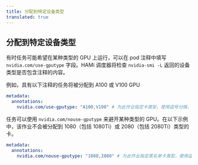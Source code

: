 ```yaml
---
title: 分配到特定设备类型
translated: true
---
```


## 分配到特定设备类型

有时任务可能希望在某种类型的 GPU 上运行，可以在 pod 注释中填写 `nvidia.com/use-gputype` 字段。HAMi 调度器将检查 `nvidia-smi -L` 返回的设备类型是否包含注释的内容。

例如，具有以下注释的任务将被分配到 A100 或 V100 GPU

```yaml
metadata:
  annotations:
    nvidia.com/use-gputype: "A100,V100" # 为此作业指定卡类型，使用逗号分隔，不会在未指定的卡上启动作业
```

任务可以使用 `nvidia.com/nouse-gputype` 来避开某种类型的 GPU。在以下示例中，该作业不会被分配到 1080（包括 1080Ti）或 2080（包括 2080Ti）类型的卡。

```yaml
metadata:
  annotations:
    nvidia.com/nouse-gputype: "1080,2080" # 为此作业指定黑名单卡类型，使用逗号分隔，不会在指定的卡上启动作业